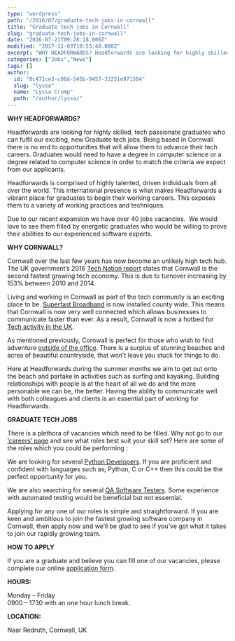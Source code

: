 ```yaml
---
type: "wordpress"
path: "/2016/07/graduate-tech-jobs-in-cornwall"
title: "Graduate tech jobs in Cornwall"
slug: "graduate-tech-jobs-in-cornwall"
date: "2016-07-21T09:28:18.000Z"
modified: "2017-11-03T10:53:48.000Z"
excerpt: "WHY HEADFORWARDS? Headforwards are looking for highly skilled, tech passionate graduates who can fulfil our exciting, new Graduate tech jobs. Being based in Cornwall there is no end to opportunities that will allow them to advance their tech careers. Graduates would need to have a degree in computer science or a degree related to computer …"
categories: ["Jobs","News"]
tags: []
author:
  id: "0c471ce3-c08d-545b-9457-33251e971504"
  slug: "lyssa"
  name: "Lyssa Crump"
  path: "/author/lyssa/"
---
```

**WHY HEADFORWARDS?**

Headforwards are looking for highly skilled, tech passionate graduates who can fulfil our exciting, new Graduate tech jobs. Being based in Cornwall there is no end to opportunities that will allow them to advance their tech careers. Graduates would need to have a degree in computer science or a degree related to computer science in order to match the criteria we expect from our applicants.

Headforwards is comprised of highly talented, driven individuals from all over the world. This international presence is what makes Headforwards a vibrant place for graduates to begin their working careers. This exposes them to a variety of working practices and techniques.

Due to our recent expansion we have over 40 jobs vacancies.  We would love to see them filled by energetic graduates who would be willing to prove their abilities to our experienced software experts.

**WHY CORNWALL?**

Cornwall over the last few years has now become an unlikely high tech hub. The UK government’s 2016 [Tech Nation report](http://www.techcityuk.com/wp-content/uploads/2016/02/Tech-Nation-2016_FINAL-ONLINE-1.pdf) states that Cornwall is the second fastest growing tech economy. This is due to turnover increasing by 153% between 2010 and 2014.

Living and working in Cornwall as part of the tech community is an exciting place to be. [Superfast Broadband](https://www.cornwall.gov.uk/council-and-democracy/council-news-room/media-releases/news-from-2015/news-from-june-2015/new-multi-million-pound-deal-will-make-superfast-broadband-available-to-thousands-more-cornish-homes-and-businesses/) is now installed county wide. This means that Cornwall is now very well connected which allows businesses to communicate faster than ever. As a result, Cornwall is now a hotbed for [Tech activity in the UK](http://www.investincornwall.com/key-sectors/tech-and-creative/).

As mentioned previously, Cornwall is perfect for those who wish to find adventure [outside of the office](http://www.cornwalls.co.uk/top_ten). There is a surplus of stunning beaches and acres of beautiful countryside, that won’t leave you stuck for things to do.

Here at Headforwards during the summer months we aim to get out onto the beach and partake in activities such as surfing and kayaking. Building relationships with people is at the heart of all we do and the more personable we can be, the better. Having the ability to communicate well with both colleagues and clients is an essential part of working for Headforwards.

**GRADUATE TECH JOBS**

There is a plethora of vacancies which need to be filled. Why not go to our [‘careers’ page](https://www.headforwards.com/careers/) and see what roles best suit your skill set? Here are some of the roles which you could be performing :

We are looking for several [Python Developers](https://www.headforwards.com/python-developer/). If you are proficient and confident with languages such as; Python, C or C++ then this could be the perfect opportunity for you.

We are also searching for several [QA Software Testers](https://www.headforwards.com/qa-software-testers/). Some experience with automated testing would be beneficial but not essential.

Applying for any one of our roles is simple and straightforward. If you are keen and ambitious to join the fastest growing software company in Cornwall, then apply now and we’ll be glad to see if you’ve got what it takes to join our rapidly growing team.

**HOW TO APPLY**

If you are a graduate and believe you can fill one of our vacancies, please complete our online [application form](https://www.headforwards.com/careers/application-form/).

**HOURS:**

Monday – Friday  
0900 – 1730 with an one hour lunch break.

**LOCATION:**

Near Redruth, Cornwall, UK
